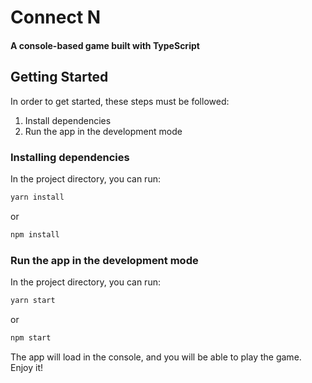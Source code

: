 # Connect N
#### A console-based game built with TypeScript

## Getting Started

In order to get started, these steps must be followed:

1. Install dependencies
2. Run the app in the development mode

### Installing dependencies

In the project directory, you can run:

```sh
yarn install
```

or

```sh
npm install
```
### Run the app in the development mode

In the project directory, you can run:

```sh
yarn start
```

or

```sh
npm start
```

The app will load in the console, and you will be able to play the game. Enjoy it!
